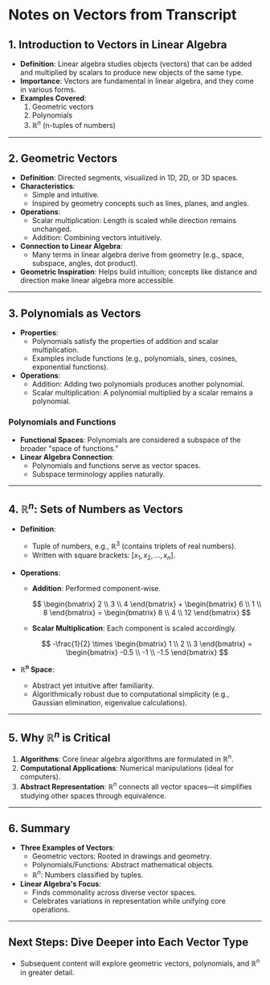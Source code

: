 # Notes on Vectors from Transcript

## 1. Introduction to Vectors in Linear Algebra

- **Definition**: Linear algebra studies objects (vectors) that can be added and multiplied by scalars to produce new objects of the same type.
- **Importance**: Vectors are fundamental in linear algebra, and they come in various forms.
- **Examples Covered**:
  1. Geometric vectors
  2. Polynomials
  3. $\mathbb{R}^n$ (n-tuples of numbers)

---

## 2. Geometric Vectors

- **Definition**: Directed segments, visualized in 1D, 2D, or 3D spaces.
- **Characteristics**:
  - Simple and intuitive.
  - Inspired by geometry concepts such as lines, planes, and angles.
- **Operations**:
  - Scalar multiplication: Length is scaled while direction remains unchanged.
  - Addition: Combining vectors intuitively.
- **Connection to Linear Algebra**:
  - Many terms in linear algebra derive from geometry (e.g., space, subspace, angles, dot product).
- **Geometric Inspiration**: Helps build intuition; concepts like distance and direction make linear algebra more accessible.

---

## 3. Polynomials as Vectors

- **Properties**:
  - Polynomials satisfy the properties of addition and scalar multiplication.
  - Examples include functions (e.g., polynomials, sines, cosines, exponential functions).
- **Operations**:
  - Addition: Adding two polynomials produces another polynomial.
  - Scalar multiplication: A polynomial multiplied by a scalar remains a polynomial.

### **Polynomials and Functions**
- **Functional Spaces**: Polynomials are considered a subspace of the broader "space of functions."
- **Linear Algebra Connection**:
  - Polynomials and functions serve as vector spaces.
  - Subspace terminology applies naturally.

---

## 4. $\mathbb{R}^n$: Sets of Numbers as Vectors

- **Definition**:
  - Tuple of numbers, e.g., $\mathbb{R}^3$ (contains triplets of real numbers).
  - Written with square brackets: $[x_1, x_2, \ldots, x_n]$.
- **Operations**:
  - **Addition**: Performed component-wise.
    
    $$
    \begin{bmatrix} 2 \\ 3 \\ 4 \end{bmatrix} +
    \begin{bmatrix} 6 \\ 1 \\ 8 \end{bmatrix} =
    \begin{bmatrix} 8 \\ 4 \\ 12 \end{bmatrix}
    $$

  - **Scalar Multiplication**: Each component is scaled accordingly.
    
    $$
    -\frac{1}{2} \times 
    \begin{bmatrix} 1 \\ 2 \\ 3 \end{bmatrix} = 
    \begin{bmatrix} -0.5 \\ -1 \\ -1.5 \end{bmatrix}
    $$

- **$\mathbb{R}^n$ Space**:
  - Abstract yet intuitive after familiarity.
  - Algorithmically robust due to computational simplicity (e.g., Gaussian elimination, eigenvalue calculations).

---

## 5. Why $\mathbb{R}^n$ is Critical

1. **Algorithms**: Core linear algebra algorithms are formulated in $\mathbb{R}^n$.
2. **Computational Applications**: Numerical manipulations (ideal for computers).
3. **Abstract Representation**: $\mathbb{R}^n$ connects all vector spaces—it simplifies studying other spaces through equivalence.

---

## 6. Summary

- **Three Examples of Vectors**:
  - Geometric vectors: Rooted in drawings and geometry.
  - Polynomials/Functions: Abstract mathematical objects.
  - $\mathbb{R}^n$: Numbers classified by tuples.
- **Linear Algebra's Focus**:
  - Finds commonality across diverse vector spaces.
  - Celebrates variations in representation while unifying core operations.

---

## Next Steps: Dive Deeper into Each Vector Type

- Subsequent content will explore geometric vectors, polynomials, and $\mathbb{R}^n$ in greater detail.